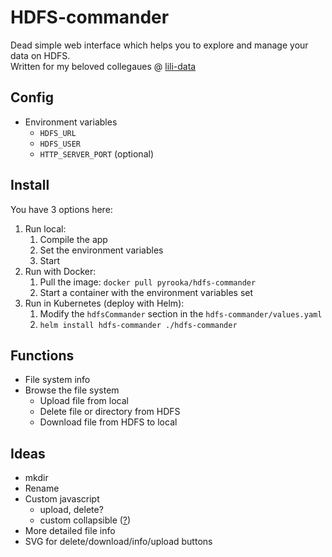 # HDFS-commander
Dead simple web interface which helps you to explore and manage your data on HDFS.  
Written for my beloved collegaues @ [lili-data](https://github.com/lili-data/)

## Config
- Environment variables
  - `HDFS_URL`
  - `HDFS_USER`
  - `HTTP_SERVER_PORT` (optional)

## Install
You have 3 options here:
1. Run local:
   1. Compile the app
   2. Set the environment variables
   3. Start
2. Run with Docker:
   1. Pull the image: `docker pull pyrooka/hdfs-commander`
   2. Start a container with the environment variables set
3. Run in Kubernetes (deploy with Helm):
   1. Modify the `hdfsCommander` section in the `hdfs-commander/values.yaml`
   2. `helm install hdfs-commander ./hdfs-commander`

## Functions
- File system info
- Browse the file system
  - Upload file from local
  - Delete file or directory from HDFS
  - Download file from HDFS to local

## Ideas
- mkdir
- Rename
- Custom javascript
  - upload, delete?
  - custom collapsible ([?](https://www.w3schools.com/howto/howto_js_collapsible.asp))
- More detailed file info
- SVG for delete/download/info/upload buttons
